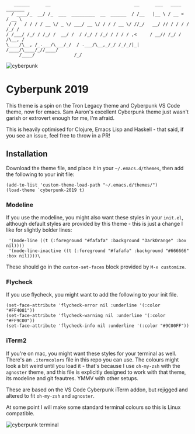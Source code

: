 ```
   ______      __                                __      ___   ____ _______ 
  / ____/_  __/ /_  ___  _________  __  ______  / /__   |__ \ / __ <  / __ \
 / /   / / / / __ \/ _ \/ ___/ __ \/ / / / __ \/ //_/   __/ // / / / / /_/ /
/ /___/ /_/ / /_/ /  __/ /  / /_/ / /_/ / / / / ,<     / __// /_/ / /\__, / 
\____/\__, /_.___/\___/_/  / .___/\__,_/_/ /_/_/|_|   /____/\____/_//____/  
     /____/               /_/                                               
```

![cyberpunk](https://raw.githubusercontent.com/the-frey/cyberpunk-2019/master/cyberpunk-2019.png)

# Cyberpunk 2019

This theme is a spin on the Tron Legacy theme and Cyberpunk VS Code theme, now for emacs. Sam Aaron's excellent Cyberpunk theme just wasn't garish or extrovert enough for me, I'm afraid.

This is heavily optimised for Clojure, Emacs Lisp and Haskell - that said, if you see an issue, feel free to throw in a PR!

## Installation

Download the theme file, and place it in your `~/.emacs.d/themes`, then add the following to your init file:

```
(add-to-list 'custom-theme-load-path "~/.emacs.d/themes/")
(load-theme `cyberpunk-2019 t)
```

### Modeline

If you use the modeline, you might also want these styles in your `init.el`, although default styles are provided by this theme - this is just a change I like for slightly bolder lines:

```
 '(mode-line ((t (:foreground "#fafafa" :background "DarkOrange" :box nil))))
 '(mode-line-inactive ((t (:foreground "#fafafa" :background "#666666" :box nil))))\
```

These should go in the `custom-set-faces` block provided by `M-x customize`.

### Flycheck

If you use flycheck, you might want to add the following to your init file.

```
(set-face-attribute 'flycheck-error nil :underline '(:color "#FF4081"))
(set-face-attribute 'flycheck-warning nil :underline '(:color "#FF9C00"))
(set-face-attribute 'flycheck-info nil :underline '(:color "#9C00FF"))
```

### iTerm2

If you're on mac, you might want these styles for your terminal as well. There's an `.itermcolors` file in this repo you can use. The colours might look a bit weird until you load it - that's because I use `oh-my-zsh` with the `agnoster` theme, and this file is explicitly designed to work with that theme, its modeline and git feautres. YMMV with other setups.

These are based on the VS Code Cyberpunk iTerm addon, but rejigged and altered to fit `oh-my-zsh` and `agnoster`.

At some point I will make some standard terminal colours so this is Linux compatible.

![cyberpunk terminal](https://raw.githubusercontent.com/the-frey/cyberpunk-2019/master/cyberpunk-2019-terminal.png)

